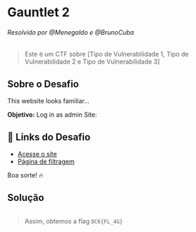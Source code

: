 # Gauntlet 2
###### Resolvido por @Menegaldo e @BrunoCuba 
> Este é um CTF sobre [Tipo de Vulnerabilidade 1, Tipo de Vulnerabilidade 2 e Tipo de Vulnerabilidade 3]  

## Sobre o Desafio  
This website looks familiar...  

**Objetivo:** Log in as admin Site:  

## 🔗 Links do Desafio  
- [Acesse o site](http://mercury.picoctf.net:21336/)  
- [Página de filtragem](http://mercury.picoctf.net:21336/filter.php)  

Boa sorte! 🔥  

## Solução  

```
```

> Assim, obtemos a flag `DCK{FL_4G}`  
